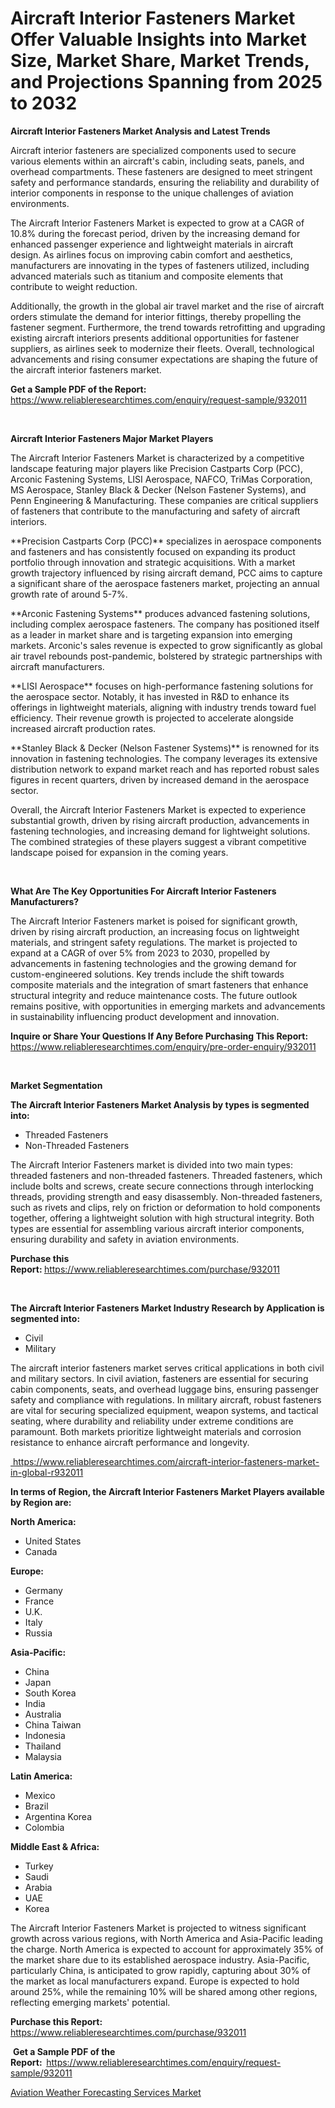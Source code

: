 <p><h1>Aircraft Interior Fasteners Market Offer Valuable Insights into Market Size, Market Share, Market Trends, and Projections Spanning from 2025 to 2032</h1></p><p><strong>Aircraft Interior Fasteners Market Analysis and Latest Trends</strong></p>
<p><p>Aircraft interior fasteners are specialized components used to secure various elements within an aircraft's cabin, including seats, panels, and overhead compartments. These fasteners are designed to meet stringent safety and performance standards, ensuring the reliability and durability of interior components in response to the unique challenges of aviation environments.</p><p>The Aircraft Interior Fasteners Market is expected to grow at a CAGR of 10.8% during the forecast period, driven by the increasing demand for enhanced passenger experience and lightweight materials in aircraft design. As airlines focus on improving cabin comfort and aesthetics, manufacturers are innovating in the types of fasteners utilized, including advanced materials such as titanium and composite elements that contribute to weight reduction.</p><p>Additionally, the growth in the global air travel market and the rise of aircraft orders stimulate the demand for interior fittings, thereby propelling the fastener segment. Furthermore, the trend towards retrofitting and upgrading existing aircraft interiors presents additional opportunities for fastener suppliers, as airlines seek to modernize their fleets. Overall, technological advancements and rising consumer expectations are shaping the future of the aircraft interior fasteners market.</p></p>
<p><strong>Get a Sample PDF of the Report:&nbsp;</strong> <a href="https://www.reliableresearchtimes.com/enquiry/request-sample/932011?utm_campaign=2230&utm_medium=2&utm_source=Github&utm_content=ia&utm_term=21032025&utm_id=aircraft-interior-fasteners">https://www.reliableresearchtimes.com/enquiry/request-sample/932011</a></p>
<p>&nbsp;</p>
<p><strong>Aircraft Interior Fasteners Major Market Players</strong></p>
<p><p>The Aircraft Interior Fasteners Market is characterized by a competitive landscape featuring major players like Precision Castparts Corp (PCC), Arconic Fastening Systems, LISI Aerospace, NAFCO, TriMas Corporation, MS Aerospace, Stanley Black & Decker (Nelson Fastener Systems), and Penn Engineering & Manufacturing. These companies are critical suppliers of fasteners that contribute to the manufacturing and safety of aircraft interiors.</p><p>**Precision Castparts Corp (PCC)** specializes in aerospace components and fasteners and has consistently focused on expanding its product portfolio through innovation and strategic acquisitions. With a market growth trajectory influenced by rising aircraft demand, PCC aims to capture a significant share of the aerospace fasteners market, projecting an annual growth rate of around 5-7%.</p><p>**Arconic Fastening Systems** produces advanced fastening solutions, including complex aerospace fasteners. The company has positioned itself as a leader in market share and is targeting expansion into emerging markets. Arconic's sales revenue is expected to grow significantly as global air travel rebounds post-pandemic, bolstered by strategic partnerships with aircraft manufacturers.</p><p>**LISI Aerospace** focuses on high-performance fastening solutions for the aerospace sector. Notably, it has invested in R&D to enhance its offerings in lightweight materials, aligning with industry trends toward fuel efficiency. Their revenue growth is projected to accelerate alongside increased aircraft production rates.</p><p>**Stanley Black & Decker (Nelson Fastener Systems)** is renowned for its innovation in fastening technologies. The company leverages its extensive distribution network to expand market reach and has reported robust sales figures in recent quarters, driven by increased demand in the aerospace sector.</p><p>Overall, the Aircraft Interior Fasteners Market is expected to experience substantial growth, driven by rising aircraft production, advancements in fastening technologies, and increasing demand for lightweight solutions. The combined strategies of these players suggest a vibrant competitive landscape poised for expansion in the coming years.</p></p>
<p>&nbsp;</p>
<p><strong>What Are The Key Opportunities For Aircraft Interior Fasteners Manufacturers?</strong></p>
<p><p>The Aircraft Interior Fasteners market is poised for significant growth, driven by rising aircraft production, an increasing focus on lightweight materials, and stringent safety regulations. The market is projected to expand at a CAGR of over 5% from 2023 to 2030, propelled by advancements in fastening technologies and the growing demand for custom-engineered solutions. Key trends include the shift towards composite materials and the integration of smart fasteners that enhance structural integrity and reduce maintenance costs. The future outlook remains positive, with opportunities in emerging markets and advancements in sustainability influencing product development and innovation.</p></p>
<p><strong>Inquire or Share Your Questions If Any Before Purchasing This Report:</strong> <a href="https://www.reliableresearchtimes.com/enquiry/pre-order-enquiry/932011?utm_campaign=2230&utm_medium=2&utm_source=Github&utm_content=ia&utm_term=21032025&utm_id=aircraft-interior-fasteners">https://www.reliableresearchtimes.com/enquiry/pre-order-enquiry/932011</a></p>
<p>&nbsp;</p>
<p><strong>Market Segmentation</strong></p>
<p><strong>The Aircraft Interior Fasteners Market Analysis by types is segmented into:</strong></p>
<p><ul><li>Threaded Fasteners</li><li>Non-Threaded Fasteners</li></ul></p>
<p><p>The Aircraft Interior Fasteners market is divided into two main types: threaded fasteners and non-threaded fasteners. Threaded fasteners, which include bolts and screws, create secure connections through interlocking threads, providing strength and easy disassembly. Non-threaded fasteners, such as rivets and clips, rely on friction or deformation to hold components together, offering a lightweight solution with high structural integrity. Both types are essential for assembling various aircraft interior components, ensuring durability and safety in aviation environments.</p></p>
<p><strong>Purchase this Report:&nbsp;</strong><a href="https://www.reliableresearchtimes.com/purchase/932011?utm_campaign=2230&utm_medium=2&utm_source=Github&utm_content=ia&utm_term=21032025&utm_id=aircraft-interior-fasteners">https://www.reliableresearchtimes.com/purchase/932011</a></p>
<p>&nbsp;</p>
<p><strong>The Aircraft Interior Fasteners Market Industry Research by Application is segmented into:</strong></p>
<p><ul><li>Civil</li><li>Military</li></ul></p>
<p><p>The aircraft interior fasteners market serves critical applications in both civil and military sectors. In civil aviation, fasteners are essential for securing cabin components, seats, and overhead luggage bins, ensuring passenger safety and compliance with regulations. In military aircraft, robust fasteners are vital for securing specialized equipment, weapon systems, and tactical seating, where durability and reliability under extreme conditions are paramount. Both markets prioritize lightweight materials and corrosion resistance to enhance aircraft performance and longevity.</p></p>
<p><a href="https://www.reliableresearchtimes.com/aircraft-interior-fasteners-market-in-global-r932011?utm_campaign=2230&utm_medium=2&utm_source=Github&utm_content=ia&utm_term=21032025&utm_id=aircraft-interior-fasteners">&nbsp;https://www.reliableresearchtimes.com/aircraft-interior-fasteners-market-in-global-r932011</a></p>
<p><strong>In terms of Region, the Aircraft Interior Fasteners Market Players available by Region are:</strong></p>
<p>
    <p> <strong> North America: </strong>
        <ul>
            <li>United States</li>
            <li>Canada</li>
        </ul>
        </p> 
    <p> <strong> Europe: </strong>
        <ul>
            <li>Germany</li>
            <li>France</li>
            <li>U.K.</li>
            <li>Italy</li>
            <li>Russia</li>
        </ul>
        </p> 
    <p> <strong> Asia-Pacific: </strong>
        <ul>
            <li>China</li>
            <li>Japan</li>
            <li>South Korea</li>
            <li>India</li>
            <li>Australia</li>
            <li>China Taiwan</li>
            <li>Indonesia</li>
            <li>Thailand</li>
            <li>Malaysia</li>
        </ul>
        </p> 
    <p> <strong> Latin America: </strong>
        <ul>
            <li>Mexico</li>
            <li>Brazil</li>
            <li>Argentina Korea</li>
            <li>Colombia</li>
        </ul>
        </p> 
    <p> <strong> Middle East & Africa: </strong>
        <ul>
            <li>Turkey</li>
            <li>Saudi</li>
            <li>Arabia</li>
            <li>UAE</li>
            <li>Korea</li>
        </ul>
    </p>
    </p>
<p><p>The Aircraft Interior Fasteners Market is projected to witness significant growth across various regions, with North America and Asia-Pacific leading the charge. North America is expected to account for approximately 35% of the market share due to its established aerospace industry. Asia-Pacific, particularly China, is anticipated to grow rapidly, capturing about 30% of the market as local manufacturers expand. Europe is expected to hold around 25%, while the remaining 10% will be shared among other regions, reflecting emerging markets' potential.</p></p>
<p><strong>Purchase this Report: </strong><a href="https://www.reliableresearchtimes.com/purchase/932011?utm_campaign=2230&utm_medium=2&utm_source=Github&utm_content=ia&utm_term=21032025&utm_id=aircraft-interior-fasteners">https://www.reliableresearchtimes.com/purchase/932011</a></p>
<p>&nbsp;<strong>Get a Sample PDF of the Report:&nbsp;&nbsp;</strong><a href="https://www.reliableresearchtimes.com/enquiry/request-sample/932011?utm_campaign=2230&utm_medium=2&utm_source=Github&utm_content=ia&utm_term=21032025&utm_id=aircraft-interior-fasteners">https://www.reliableresearchtimes.com/enquiry/request-sample/932011</a></p>
<p><strong></strong></p>
<p><p><a href="https://github.com/petbigbeepjn/Market-Research-Report-List-2/blob/main/aviation-weather-forecasting-services-market.md?utm_campaign=2230&utm_medium=2&utm_source=Github&utm_content=ia&utm_term=21032025&utm_id=aircraft-interior-fasteners">Aviation Weather Forecasting Services Market</a></p></p>